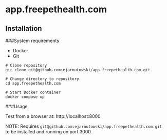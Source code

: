 # app.freepethealth.com

## Installation

###System requirements
* Docker
* Git

```shell
# Clone repository
git clone git@github.com:ejarnutowski/app.freepethealth.com.git

# Change directory to repository
cd app.freepethealth.com

# Start Docker container
docker compose up
```

###Usage

Test from a browser at: http://localhost:8000

NOTE: Requires ```git@github.com:ejarnutowski/app.freepethealth.com.git``` to be installed and running on port 3000.
